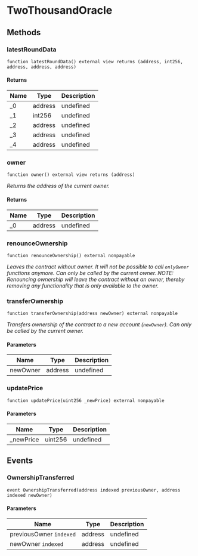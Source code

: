 # TwoThousandOracle









## Methods

### latestRoundData

```solidity
function latestRoundData() external view returns (address, int256, address, address, address)
```






#### Returns

| Name | Type | Description |
|---|---|---|
| _0 | address | undefined |
| _1 | int256 | undefined |
| _2 | address | undefined |
| _3 | address | undefined |
| _4 | address | undefined |

### owner

```solidity
function owner() external view returns (address)
```



*Returns the address of the current owner.*


#### Returns

| Name | Type | Description |
|---|---|---|
| _0 | address | undefined |

### renounceOwnership

```solidity
function renounceOwnership() external nonpayable
```



*Leaves the contract without owner. It will not be possible to call `onlyOwner` functions anymore. Can only be called by the current owner. NOTE: Renouncing ownership will leave the contract without an owner, thereby removing any functionality that is only available to the owner.*


### transferOwnership

```solidity
function transferOwnership(address newOwner) external nonpayable
```



*Transfers ownership of the contract to a new account (`newOwner`). Can only be called by the current owner.*

#### Parameters

| Name | Type | Description |
|---|---|---|
| newOwner | address | undefined |

### updatePrice

```solidity
function updatePrice(uint256 _newPrice) external nonpayable
```





#### Parameters

| Name | Type | Description |
|---|---|---|
| _newPrice | uint256 | undefined |



## Events

### OwnershipTransferred

```solidity
event OwnershipTransferred(address indexed previousOwner, address indexed newOwner)
```





#### Parameters

| Name | Type | Description |
|---|---|---|
| previousOwner `indexed` | address | undefined |
| newOwner `indexed` | address | undefined |



